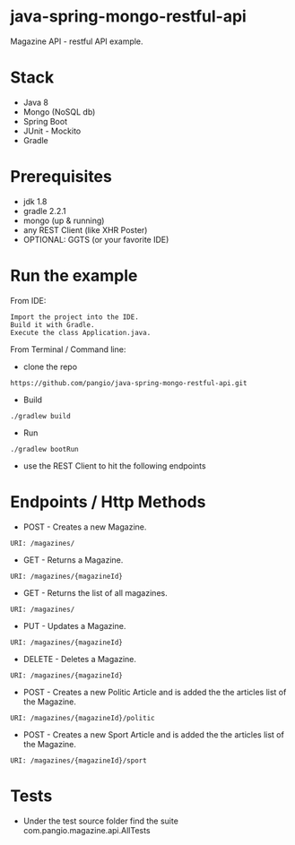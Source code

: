 # java-spring-mongo-restful-api
Magazine API - restful API example. 

# Stack
*  Java 8
*  Mongo (NoSQL db)
*  Spring Boot
*  JUnit - Mockito
*  Gradle

# Prerequisites
*  jdk 1.8
*  gradle 2.2.1
*  mongo (up & running)
*  any REST Client (like XHR Poster)
*  OPTIONAL: GGTS (or your favorite IDE)

# Run the example

From IDE: 
```
Import the project into the IDE. 
Build it with Gradle. 
Execute the class Application.java.
```

From Terminal / Command line:

* clone the repo
```
https://github.com/pangio/java-spring-mongo-restful-api.git
```
* Build
```
./gradlew build
```
* Run
```
./gradlew bootRun
```
* use the REST Client to hit the following endpoints


# Endpoints / Http Methods

* POST - Creates a new Magazine.
```
URI: /magazines/
```

* GET - Returns a Magazine.
```
URI: /magazines/{magazineId}
```

* GET - Returns the list of all magazines.
```
URI: /magazines/
```

* PUT - Updates a Magazine.
```
URI: /magazines/{magazineId}
```

* DELETE - Deletes a Magazine.
```
URI: /magazines/{magazineId}
```

* POST - Creates a new Politic Article and is added the the articles list of the Magazine.
```
URI: /magazines/{magazineId}/politic
```

* POST - Creates a new Sport Article and is added the the articles list of the Magazine.
```
URI: /magazines/{magazineId}/sport
```

# Tests

* Under the test source folder find the suite com.pangio.magazine.api.AllTests



